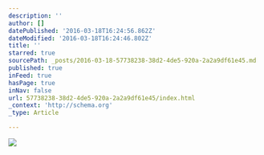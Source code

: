 ```yaml
---
description: ''
author: []
datePublished: '2016-03-18T16:24:56.862Z'
dateModified: '2016-03-18T16:24:46.802Z'
title: ''
starred: true
sourcePath: _posts/2016-03-18-57738238-38d2-4de5-920a-2a2a9df61e45.md
published: true
inFeed: true
hasPage: true
inNav: false
url: 57738238-38d2-4de5-920a-2a2a9df61e45/index.html
_context: 'http://schema.org'
_type: Article

---
```

![](https://the-grid-user-content.s3-us-west-2.amazonaws.com/bc486bda-7a42-4dc3-bcc9-bcb2c32bddb3.png)